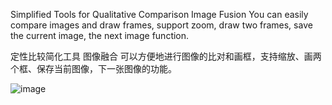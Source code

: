 Simplified Tools for Qualitative Comparison
Image Fusion
You can easily compare images and draw frames, support zoom, draw two frames, save the current image, the next image function.

定性比较简化工具
图像融合
可以方便地进行图像的比对和画框，支持缩放、画两个框、保存当前图像，下一张图像的功能。

![image](https://github.com/YangSun22/image-Fusion-Qualitative-Tool/assets/60173636/c1f65a0d-0aad-47ec-a4fd-bf1c437fb889)

